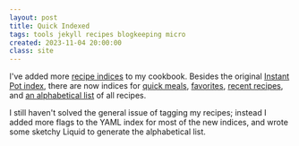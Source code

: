 ```yaml
---
layout: post
title: Quick Indexed
tags: tools jekyll recipes blogkeeping micro
created: 2023-11-04 20:00:00
class: site
---
```

I've added more [recipe indices](/recipes/indices/) to my cookbook.  Besides the original [Instant Pot index](/recipes/indices/ipIndex.html), there are now indices for [quick meals](/recipes/indices/quick.html), [favorites](/recipes/indices/favorites.html), [recent recipes](/recipes/indices/recent.html), and [an alphabetical list](/recipes/indices/alphabetical.html) of all recipes.

I still haven't solved the general issue of tagging my recipes; instead I added more flags to the YAML index for most of the new indices, and wrote some sketchy Liquid to generate the alphabetical list.
